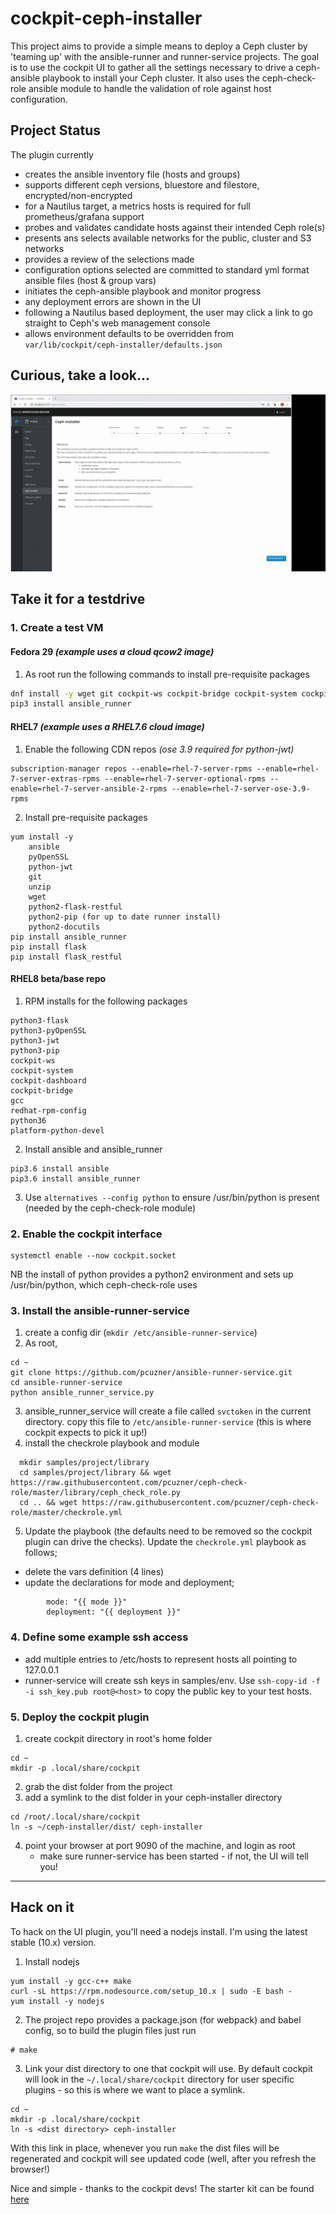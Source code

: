 # cockpit-ceph-installer
This project aims to provide a simple means to deploy a Ceph cluster by 'teaming up' with the ansible-runner and runner-service projects. The goal is to use the cockpit UI to gather all the settings necessary to drive a ceph-ansible playbook to install your Ceph cluster. It also uses the ceph-check-role ansible module to handle the validation of role against host configuration.

## Project Status
The plugin currently 
- creates the ansible inventory file (hosts and groups)
- supports different ceph versions, bluestore and filestore, encrypted/non-encrypted
- for a Nautilus target, a metrics hosts is required for full prometheus/grafana support  
- probes and validates candidate hosts against their intended Ceph role(s)
- presents ans selects available networks for the public, cluster and S3 networks
- provides a review of the selections made
- configuration options selected are committed to standard yml format ansible files (host & group vars)
- initiates the ceph-ansible playbook and monitor progress
- any deployment errors are shown in the UI
- following a Nautilus based deployment, the user may click a link to go straight to Ceph's web management console
- allows environment defaults to be overridden from ```var/lib/cockpit/ceph-installer/defaults.json```

## Curious, take a look...

[![demo](screenshots/ceph-installer-2019-04.gif)](https://youtu.be/wIw7RjHPhzs)

## Take it for a testdrive
### 1. Create a test VM
#### **Fedora 29** *(example uses a cloud qcow2 image)* ####
  1. As root run the following commands to install pre-requisite packages
```bash
dnf install -y wget git cockpit-ws cockpit-bridge cockpit-system cockpit-dashboard ansible python python3-pyOpenSSL python3-jwt python3-flask python3-flask-restful
pip3 install ansible_runner
```

#### **RHEL7** *(example uses a RHEL7.6 cloud image)*   ####
1. Enable the following CDN repos *(ose 3.9 required for python-jwt)*
```
subscription-manager repos --enable=rhel-7-server-rpms --enable=rhel-7-server-extras-rpms --enable=rhel-7-server-optional-rpms --enable=rhel-7-server-ansible-2-rpms --enable=rhel-7-server-ose-3.9-rpms
```  

  2. Install pre-requisite packages
```
yum install -y
    ansible  
    pyOpenSSL  
    python-jwt  
    git  
    unzip  
    wget  
    python2-flask-restful  
    python2-pip (for up to date runner install)  
    python2-docutils  
pip install ansible_runner
pip install flask
pip install flask_restful  
```
#### **RHEL8 beta/base repo**
1. RPM installs for the following packages
```
python3-flask  
python3-pyOpenSSL  
python3-jwt
python3-pip
cockpit-ws  
cockpit-system  
cockpit-dashboard  
cockpit-bridge  
gcc  
redhat-rpm-config  
python36  
platform-python-devel
```
2. Install ansible and ansible_runner
```
pip3.6 install ansible
pip3.6 install ansible_runner
```
3. Use ```alternatives --config python``` to ensure /usr/bin/python is present (needed by the ceph-check-role module)

### 2. Enable the cockpit interface
```
systemctl enable --now cockpit.socket  
```
NB the install of python provides a python2 environment and sets up /usr/bin/python, which ceph-check-role uses

### 3. Install the ansible-runner-service  

  1. create a config dir (```mkdir /etc/ansible-runner-service```)
  2. As root, 
  ```
  cd ~
  git clone https://github.com/pcuzner/ansible-runner-service.git
  cd ansible-runner-service
  python ansible_runner_service.py
  ```
  3. ansible_runner_service will create a file called ```svctoken``` in the current directory. copy this file to ```/etc/ansible-runner-service``` (this is where cockpit expects to pick it up!)
  4. install the checkrole playbook and module
  ```
    mkdir samples/project/library
    cd samples/project/library && wget https://raw.githubusercontent.com/pcuzner/ceph-check-role/master/library/ceph_check_role.py
    cd .. && wget https://raw.githubusercontent.com/pcuzner/ceph-check-role/master/checkrole.yml
  ```
  5. Update the playbook (the defaults need to be removed so the cockpit plugin can drive the checks). Update the ```checkrole.yml``` playbook as follows;
  - delete the vars definition (4 lines)
  - update the declarations for mode and deployment;  
  ```
          mode: "{{ mode }}"  
          deployment: "{{ deployment }}"  
  ```

### 4. Define some example ssh access

  - add multiple entries to /etc/hosts to represent hosts all pointing to 127.0.0.1
  - runner-service will create ssh keys in samples/env. Use ```ssh-copy-id -f -i ssh_key.pub root@<host>``` to copy the public key to your test hosts.

### 5. Deploy the cockpit plugin

1. create cockpit directory in root's home folder
```
cd ~
mkdir -p .local/share/cockpit
```
2. grab the dist folder from the project
3. add a symlink to the dist folder in your ceph-installer directory
```
cd /root/.local/share/cockpit
ln -s ~/ceph-installer/dist/ ceph-installer
```
4. point your browser at port 9090 of the machine, and login as root
   - make sure runner-service has been started - if not, the UI will tell you!


-----------------------------------------------------------------------------------------------------------------

## Hack on it

To hack on the UI plugin, you'll need a nodejs install. I'm using the latest stable (10.x) version.

1. Install nodejs
```
yum install -y gcc-c++ make  
curl -sL https://rpm.nodesource.com/setup_10.x | sudo -E bash -  
yum install -y nodejs
```

2. The project repo provides a package.json (for webpack) and babel config, so to build the plugin files just run  
```
# make 
```

3. Link your dist directory to one that cockpit will use. By default cockpit will look in the ```~/.local/share/cockpit``` directory for 
user specific plugins - so this is where we want to place a symlink.
```
cd ~
mkdir -p .local/share/cockpit
ln -s <dist directory> ceph-installer
```

With this link in place, whenever you run ```make``` the dist files will be regenerated and cockpit will see updated code (well, after you refresh the browser!)  

Nice and simple - thanks to the cockpit devs! The starter kit can be found [here](https://github.com/cockpit-project/starter-kit)